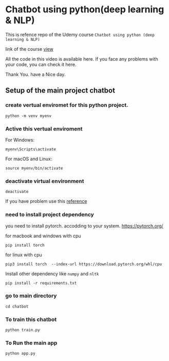 # Chatbot using python(deep learning & NLP)

This is refence repo of the Udemy course `Chatbot using python (deep learning & NLP)`

link of the course [view](https://www.udemy.com/course/chatbot-using-python-deep-learning-nlp)

All the code in this video is available here. If you face any problems with your code, you can check it here.

Thank You. have a Nice day.


## Setup of the main project chatbot

### create vertual enviromet for this python project.
```
python -m venv myenv
```

### Active this vertual enviroment
For Windows:
```
myenv\Scripts\activate
```

For macOS and Linux:
```
source myenv/bin/activate
```

### deactivate virtual environment
```
deactivate
```

If you have problem use this [reference](https://github.com/abhijitgayen/udemy_chatbot_in_python/blob/main/basic_python/virtualenv.md)

### need to install project dependency
you need to install pytorch. accodding to your system.
https://pytorch.org/

for macbook and windows with cpu
```
pip install torch
```

for linux with cpu
```
pip3 install torch  --index-url https://download.pytorch.org/whl/cpu
```

Install other dependency like `numpy` and `nltk`
```
pip install -r requirements.txt
```

### go to main directory
```
cd chatbot
```

### To train this chatbot
```
python train.py
```

### To Run the main app
```
python app.py
```